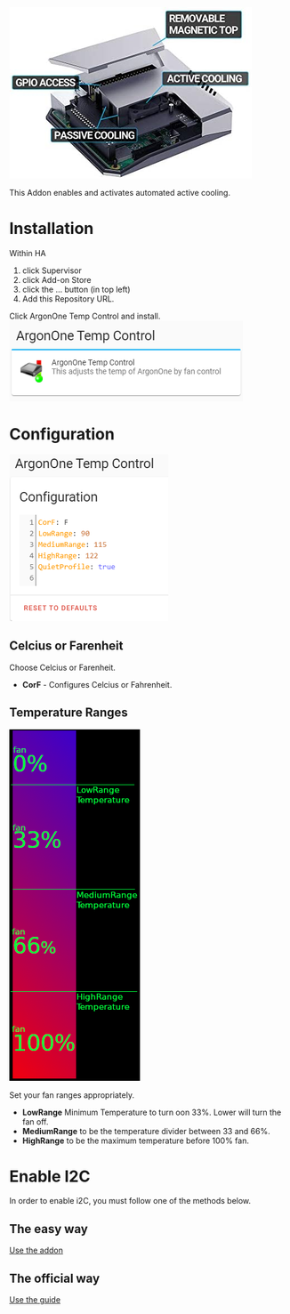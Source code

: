 ![image](gitResources/activecooling.jpg)

This Addon enables and activates automated active cooling.

# Installation

Within HA

1. click Supervisor
2. click Add-on Store
3. click the … button (in top left)
4. Add this Repository URL.

Click ArgonOne Temp Control and install.
![image](gitResources/addonSelect.png)

# Configuration

![image](gitResources/Configuration.png)

## Celcius or Farenheit

Choose Celcius or Farenheit.

- **CorF** - Configures Celcius or Fahrenheit.

## Temperature Ranges

![image](gitResources/FanRangeExplaination.png)

Set your fan ranges appropriately.

- **LowRange** Minimum Temperature to turn oon 33%. Lower will turn the fan off.
- **MediumRange** to be the temperature divider between 33 and 66%.
- **HighRange** to be the maximum temperature before 100% fan.

# Enable I2C

In order to enable i2C, you must follow one of the methods below.

## The easy way

[Use the addon](https://community.home-assistant.io/t/add-on-hassos-i2c-configurator/264167)

## The official way

[Use the guide](https://www.home-assistant.io/hassio/enable_i2c/)
